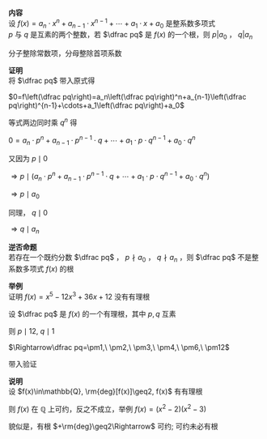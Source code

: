 **内容**    
设 $f(x)=a_n\cdot x^n+a_{n-1}\cdot x^{n-1}+\cdots+a_1\cdot x+a_0$ 是整系数多项式    
 $p$ 与 $q$ 是互素的两个整数，若 $\dfrac pq$ 是 $f(x)$ 的一个根，则 $p|a_0$ ， $q|a_n$     
    
分子整除常数项，分母整除首项系数    
    
**证明**    
将 $\dfrac pq$ 带入原式得    
    
 $0=f\left(\dfrac pq\right)=a_n\left(\dfrac pq\right)^n+a_{n-1}\left(\dfrac pq\right)^{n-1}+\cdots+a_1\left(\dfrac pq\right)+a_0$     
    
等式两边同时乘 $q^n$ 得    
    
 $0=a_n\cdot p^n+a_{n-1}\cdot p^{n-1}\cdot q+\cdots+a_1\cdot p\cdot q^{n-1}+a_0\cdot q^n$     
    
又因为 $p\mid 0$     
    
 $\Rightarrow p\mid (a_n\cdot p^n+a_{n-1}\cdot p^{n-1}\cdot q+\cdots+a_1\cdot p\cdot q^{n-1}+a_0\cdot q^n)$     
    
 $\Rightarrow p\mid a_0$     
    
同理， $q\mid 0$     
    
 $\Rightarrow q\mid a_n$     
    
**逆否命题**    
若存在一个既约分数 $\dfrac pq$ ， $p\nmid a_0$ ， $q\nmid a_n$ ，则 $\dfrac pq$ 不是整系数多项式 $f(x)$ 的根    
    
**举例**    
证明 $f(x)=x^5-12x^3+36x+12$ 没有有理根    
    
设 $\dfrac pq$ 是 $f(x)$ 的一个有理根，其中 $p,q$ 互素    
    
则 $p\mid 12,\ q\mid 1$     
    
 $\Rightarrow\dfrac pq=\pm1,\ \pm2,\ \pm3,\ \pm4,\ \pm6,\ \pm12$     
    
带入验证    
    
**说明**     
设 $f(x)\in\mathbb{Q}, \rm{deg}[f(x)]\geq2, f(x)$ 有有理根    
    
则 $f(x)$ 在 $\mathbb{Q}$ 上可约，反之不成立，举例 $f(x)=(x^2-2)(x^2-3)$     
    
貌似是，有根 $+\rm{deg}\geq2\Rightarrow$ 可约; 可约未必有根    

